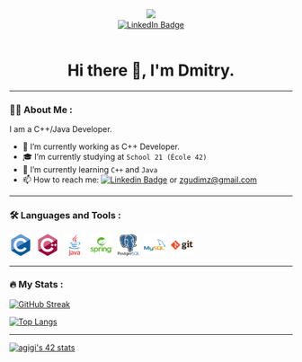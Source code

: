 <div id="header" align="center">
  <img src="https://media.giphy.com/media/5eLDrEaRGHegx2FeF2/giphy.gif" width="200"/>

  <div id="badges" align="center">
    <a href="https://www.linkedin.com/in/dmitriigubin">
      <img src="https://img.shields.io/badge/LinkedIn-blue?style=for-the-badge&logo=linkedin&logoColor=white" alt="LinkedIn Badge"/>
    </a>
  </div>
  <img src="https://komarev.com/ghpvc/?username=gudimz&style=flat-square&color=blue" alt=""/>
  <h1>
    Hi there 👋, I'm Dmitry.
  </h1>
</div>

---
### :man_technologist: About Me :
I am a C++/Java Developer.

- 🔭 I’m currently working as C++ Developer.
- 🎓 I’m currently studying at <code>School 21 (École 42)</code>
- 🌱 I’m currently learning <code>C++</code> and <code>Java</code>
- 📫 How to reach me: [![Linkedin Badge](https://img.shields.io/badge/LinkedIn-blue?style=for-the-badge&logo=linkedin&logoColor=white)](https://www.linkedin.com/in/dmitriigubin) or zgudimz@gmail.com

---

### :hammer_and_wrench: Languages and Tools :

<div>
  
  <img src="https://github.com/devicons/devicon/blob/master/icons/c/c-original.svg" title="C" alt="C" width="40" height="40"/>&nbsp;
  <img src="https://github.com/devicons/devicon/blob/master/icons/cplusplus/cplusplus-original.svg" title="CPP" alt="CPP" width="40" height="40"/>&nbsp;
  <img src="https://github.com/devicons/devicon/blob/master/icons/java/java-original-wordmark.svg" title="Java" alt="Java" width="40" height="40"/>&nbsp;
  <img src="https://github.com/devicons/devicon/blob/master/icons/spring/spring-original-wordmark.svg" title="Spring" alt="Spring" width="40" height="40"/>&nbsp;
  <img src="https://github.com/devicons/devicon/blob/master/icons/postgresql/postgresql-original-wordmark.svg" title="PostreSQL"  alt="PostgreSQL" width="40" height="40"/>&nbsp;
  <img src="https://github.com/devicons/devicon/blob/master/icons/mysql/mysql-original-wordmark.svg" title="MySQL"  alt="MySQL" width="40" height="40"/>&nbsp;
  <img src="https://github.com/devicons/devicon/blob/master/icons/git/git-original-wordmark.svg" title="Git"  alt="Git" width="40" height="40"/>&nbsp;
</div>

---

### :fire: My Stats :

[![GitHub Streak](http://github-readme-streak-stats.herokuapp.com?user=gudimz&theme=dark&background=000000)](https://git.io/streak-stats)

[![Top Langs](https://github-readme-stats.vercel.app/api/top-langs/?username=gudimz&layout=compact&theme=vision-friendly-dark)](https://github.com/anuraghazra/github-readme-stats)

---

[![agigi's 42 stats](https://badge42.vercel.app/api/v2/cl3q4u0r5005409lils03jkws/stats?cursusId=21&coalitionId=92)](https://github.com/JaeSeoKim/badge42)


